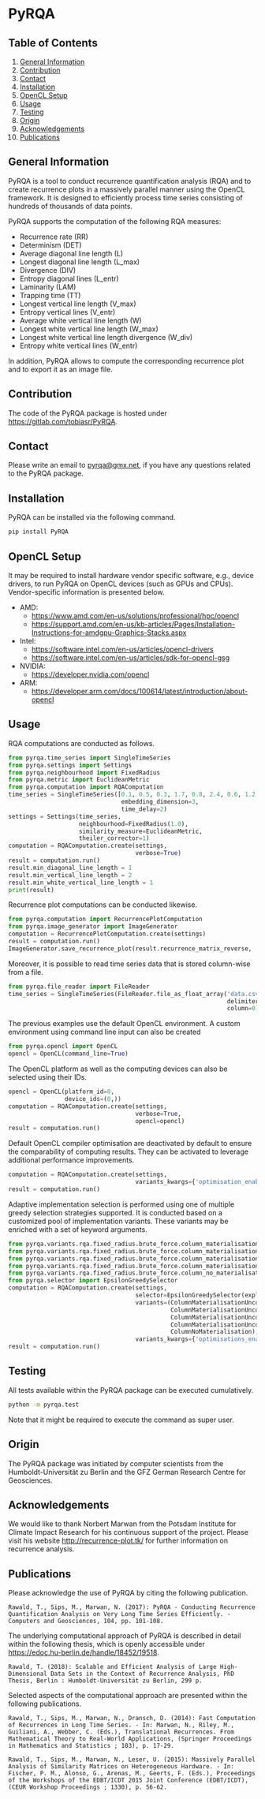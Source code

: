 # PyRQA

## Table of Contents

1. [General Information](#general-information)
2. [Contribution](#contribution)
3. [Contact](#contact)
4. [Installation](#installation)
5. [OpenCL Setup](#opencl-setup)
6. [Usage](#usage)
7. [Testing](#testing)
8. [Origin](#origin)
9. [Acknowledgements](#acknowledgements)
10. [Publications](#publications)

## General Information


PyRQA is a tool to conduct recurrence quantification analysis (RQA) and to create recurrence plots in a massively parallel manner using the OpenCL framework.
It is designed to efficiently process time series consisting of hundreds of thousands of data points.

PyRQA supports the computation of the following RQA measures:

* Recurrence rate (RR)
* Determinism (DET)
* Average diagonal line length (L)
* Longest diagonal line length (L_max)
* Divergence (DIV)
* Entropy diagonal lines (L_entr)
* Laminarity (LAM)
* Trapping time (TT)
* Longest vertical line length (V_max)
* Entropy vertical lines (V_entr)
* Average white vertical line length (W)
* Longest white vertical line length (W_max)
* Longest white vertical line length divergence (W_div)
* Entropy white vertical lines (W_entr)

In addition, PyRQA allows to compute the corresponding recurrence plot and to export it as an image file.

## Contribution

The code of the PyRQA package is hosted under <https://gitlab.com/tobiasr/PyRQA>.

## Contact

Please write an email to <pyrqa@gmx.net>, if you have any questions related to the PyRQA package.

## Installation

PyRQA can be installed via the following command.

```bash
pip install PyRQA
```

## OpenCL Setup

It may be required to install hardware vendor specific software, e.g., device drivers, to run PyRQA on OpenCL devices (such as GPUs and CPUs). Vendor-specific information is presented below.

* AMD: 
    * https://www.amd.com/en-us/solutions/professional/hpc/opencl
    * https://support.amd.com/en-us/kb-articles/Pages/Installation-Instructions-for-amdgpu-Graphics-Stacks.aspx
* Intel: 
    * https://software.intel.com/en-us/articles/opencl-drivers
    * https://software.intel.com/en-us/articles/sdk-for-opencl-gsg  
* NVIDIA:
    * https://developer.nvidia.com/opencl
* ARM:
    * https://developer.arm.com/docs/100614/latest/introduction/about-opencl

## Usage

RQA computations are conducted as follows.

```python
from pyrqa.time_series import SingleTimeSeries
from pyrqa.settings import Settings
from pyrqa.neighbourhood import FixedRadius
from pyrqa.metric import EuclideanMetric
from pyrqa.computation import RQAComputation
time_series = SingleTimeSeries([0.1, 0.5, 0.3, 1.7, 0.8, 2.4, 0.6, 1.2, 1.4, 2.1, 0.8],
                                embedding_dimension=3,
                                time_delay=2)
settings = Settings(time_series,
                    neighbourhood=FixedRadius(1.0),
                    similarity_measure=EuclideanMetric,
                    theiler_corrector=1)
computation = RQAComputation.create(settings,
                                    verbose=True)
result = computation.run()
result.min_diagonal_line_length = 1
result.min_vertical_line_length = 2
result.min_white_vertical_line_length = 1
print(result)
```

Recurrence plot computations can be conducted likewise.

```python
from pyrqa.computation import RecurrencePlotComputation
from pyrqa.image_generator import ImageGenerator
computation = RecurrencePlotComputation.create(settings)
result = computation.run()
ImageGenerator.save_recurrence_plot(result.recurrence_matrix_reverse, 'recurrence_plot.png')
```


Moreover, it is possible to read time series data that is stored column-wise from a file.

```python
from pyrqa.file_reader import FileReader
time_series = SingleTimeSeries(FileReader.file_as_float_array('data.csv',
                                                              delimiter=';',
                                                              column=0))
```

The previous examples use the default OpenCL environment. A custom environment using command line input can also be created

```python
from pyrqa.opencl import OpenCL
opencl = OpenCL(command_line=True)
```

The OpenCL platform as well as the computing devices can also be selected using their IDs.

```python
opencl = OpenCL(platform_id=0,
                device_ids=(0,))
computation = RQAComputation.create(settings,
                                    verbose=True,
                                    opencl=opencl)
result = computation.run()
```

Default OpenCL compiler optimisation are deactivated by default to ensure the comparability of computing results. They can be activated to leverage additional performance improvements.

```python
computation = RQAComputation.create(settings,
                                    variants_kwargs={'optimisation_enabled': True})
result = computation.run()
```

Adaptive implementation selection is performed using one of multiple greedy selection strategies supported. It is conducted based on a customized pool of implementation variants. These variants may be enriched with a set of keyword arguments.

```python
from pyrqa.variants.rqa.fixed_radius.brute_force.column_materialisation_uncompressed_bit_no_recycling import ColumnMaterialisationUncompressedBitNoRecycling
from pyrqa.variants.rqa.fixed_radius.brute_force.column_materialisation_uncompressed_bit_recycling import ColumnMaterialisationUncompressedBitRecycling
from pyrqa.variants.rqa.fixed_radius.brute_force.column_materialisation_uncompressed_byte_no_recycling import ColumnMaterialisationUncompressedByteNoRecycling
from pyrqa.variants.rqa.fixed_radius.brute_force.column_materialisation_uncompressed_byte_recycling import ColumnMaterialisationUncompressedByteRecycling
from pyrqa.variants.rqa.fixed_radius.brute_force.column_no_materialisation import ColumnNoMaterialisation
from pyrqa.selector import EpsilonGreedySelector
computation = RQAComputation.create(settings,
                                    selector=EpsilonGreedySelector(explore=10),
                                    variants=(ColumnMaterialisationUncompressedBitNoRecycling,
                                              ColumnMaterialisationUncompressedBitRecycling,
                                              ColumnMaterialisationUncompressedByteNoRecycling,
                                              ColumnMaterialisationUncompressedByteRecycling,
                                              ColumnNoMaterialisation),
                                    variants_kwargs={'optimisations_enabled': True})
result = computation.run()
```

## Testing

All tests available within the PyRQA package can be executed cumulatively.

```bash
python -m pyrqa.test
```

Note that it might be required to execute the command as super user.

## Origin

The PyRQA package was initiated by computer scientists from the Humboldt-Universität zu Berlin and the GFZ German Research Centre for Geosciences.

## Acknowledgements

We would like to thank Norbert Marwan from the Potsdam Institute for Climate Impact Research for his continuous support of the project. Please visit his website <http://recurrence-plot.tk/> for further information on recurrence analysis.

## Publications

Please acknowledge the use of PyRQA by citing the following publication.

```
Rawald, T., Sips, M., Marwan, N. (2017): PyRQA - Conducting Recurrence Quantification Analysis on Very Long Time Series Efficiently. - Computers and Geosciences, 104, pp. 101-108.
```

The underlying computational approach of PyRQA is described in detail within the following thesis, which is openly accessible under <https://edoc.hu-berlin.de/handle/18452/19518>.

```
Rawald, T. (2018): Scalable and Efficient Analysis of Large High-Dimensional Data Sets in the Context of Recurrence Analysis, PhD Thesis, Berlin : Humboldt-Universität zu Berlin, 299 p.
```

Selected aspects of the computational approach are presented within the following publications.

```
Rawald, T., Sips, M., Marwan, N., Dransch, D. (2014): Fast Computation of Recurrences in Long Time Series. - In: Marwan, N., Riley, M., Guiliani, A., Webber, C. (Eds.), Translational Recurrences. From Mathematical Theory to Real-World Applications, (Springer Proceedings in Mathematics and Statistics ; 103), p. 17-29.

Rawald, T., Sips, M., Marwan, N., Leser, U. (2015): Massively Parallel Analysis of Similarity Matrices on Heterogeneous Hardware. - In: Fischer, P. M., Alonso, G., Arenas, M., Geerts, F. (Eds.), Proceedings of the Workshops of the EDBT/ICDT 2015 Joint Conference (EDBT/ICDT), (CEUR Workshop Proceedings ; 1330), p. 56-62.
```